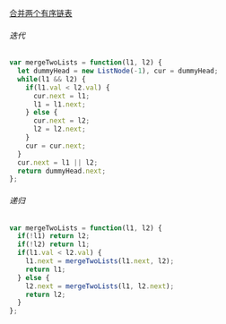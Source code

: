 [合并两个有序链表](https://leetcode.cn/problems/merge-two-sorted-lists/)

###### 迭代

```javascript
var mergeTwoLists = function(l1, l2) {
  let dummyHead = new ListNode(-1), cur = dummyHead;
  while(l1 && l2) {
    if(l1.val < l2.val) {
      cur.next = l1;
      l1 = l1.next;
    } else {
      cur.next = l2;
      l2 = l2.next;
    }
    cur = cur.next;
  }
  cur.next = l1 || l2;
  return dummyHead.next;
};
```

###### 递归

```javascript
var mergeTwoLists = function(l1, l2) {
  if(!l1) return l2;
  if(!l2) return l1;
  if(l1.val < l2.val) {
    l1.next = mergeTwoLists(l1.next, l2);
    return l1;
  } else {
    l2.next = mergeTwoLists(l1, l2.next);
    return l2;
  }
};
```


